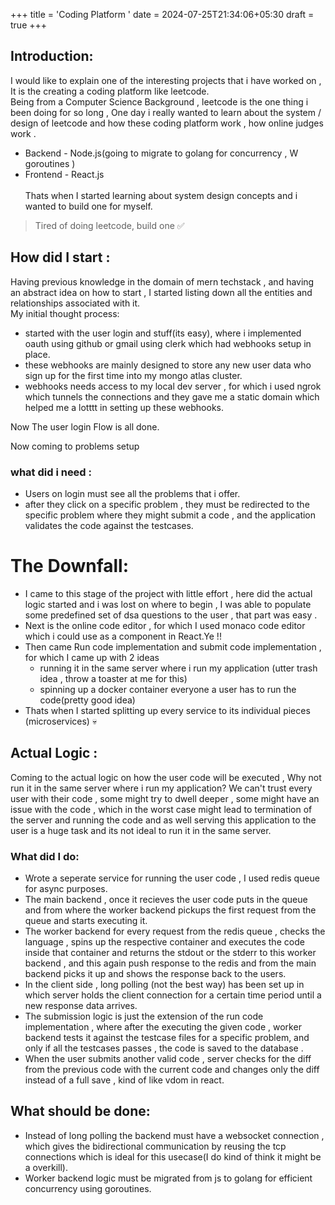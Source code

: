 +++
title = 'Coding Platform '
date = 2024-07-25T21:34:06+05:30
draft = true
+++

## Introduction:
I would like to explain one of the interesting projects that i have worked on , It is the creating a coding platform like leetcode.\
Being from a Computer Science Background , leetcode is the one thing i been doing for so long , One day i really wanted to learn about the system /
design of leetcode and how these coding platform work , how online judges work .
 - Backend - Node.js(going to migrate to golang for concurrency , W goroutines )
- Frontend - React.js\
\
Thats when I started learning about system design concepts and i wanted to build one for myself.

> Tired of doing leetcode, build one ✅

## How did I start :
Having previous knowledge in the domain of mern techstack , and having an abstract idea on how to start , I started listing down all the entities and relationships associated with it.\
My initial thought process:
- started with the user login and stuff(its easy), where i implemented oauth using github or gmail using clerk which had webhooks setup in place.
- these webhooks are mainly designed to store any new user data who sign up for the first time into my mongo atlas cluster.
- webhooks needs access to my local dev server , for which i used ngrok which tunnels the connections and they gave me a static domain which helped me a lotttt in setting up these webhooks.

Now The user login Flow is all done.

Now coming to problems setup

### what did i need :
- Users on login must see all the problems that i offer.
- after they click on a specific problem , they must be redirected to the specific problem where they might submit a code , and the application validates the code against the testcases.

# The Downfall:
- I came to this stage of the project with little effort , here did the actual logic started and i was lost on where to begin , I was able to populate some predefined set of dsa 
questions to the user , that part was easy .
- Next is the online code editor , for which I used monaco code editor which i could use as a component in React.Ye !!
- Then came Run code implementation and submit code implementation  , for which I came up with 2 ideas 
    - running it in the same server where i run my application (utter trash idea , throw a toaster at me for this)
    - spinning up a docker container everyone a user has to run the code(pretty good idea)
- Thats when I started splitting up every service to its individual pieces (microservices) 💀

## Actual Logic :
Coming to the actual logic on how the user code will be executed , 
Why not run it in the same server where i run my application? We can't trust every user with their code , some might try to dwell deeper , some might have an issue with the code , which in the worst case might lead to termination of the server and running the code and as well serving this application to the user is a huge task and its not ideal to run it in the same server.

### What did I do:
 - Wrote a seperate service for running the user code , I used redis queue for async purposes.
 - The main backend , once it recieves the user code puts in the queue and from where the worker backend pickups the first request from the queue and starts executing it.
 - The worker backend for every request from the redis queue , checks the language , spins up the respective container and executes the code inside that container and returns the stdout or the stderr to this worker backend , and this again push response to the redis and from the main backend picks it up and shows the response back to the users.
 - In the client side , long polling (not the best way) has been set up in which server holds the client connection for a certain time period until a new response data arrives.
 - The submission logic is just the extension of the run code implementation , where after the executing the given code , worker backend tests it against the testcase files for a specific 
 problem, and only if all the testcases passes , the code is saved to the database .
 - When the user submits another valid code , server checks for the diff from the previous code with the current code and changes only the diff instead of a full save , kind of like vdom in react.

 ## What should be done:
 - Instead of long polling the backend must have a websocket connection , which gives the bidirectional communication by reusing the tcp connections which is ideal for this usecase(I do kind of think it might be a overkill).
 - Worker backend logic must be migrated from js to golang for efficient concurrency using goroutines.
 